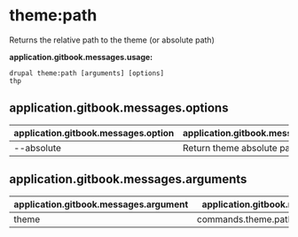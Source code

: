 # theme:path
Returns the relative path to the theme (or absolute path)

**application.gitbook.messages.usage:**
```
drupal theme:path [arguments] [options]
thp
```

## application.gitbook.messages.options
application.gitbook.messages.option | application.gitbook.messages.details
-------|-------------
--absolute | Return theme absolute path

## application.gitbook.messages.arguments
application.gitbook.messages.argument | application.gitbook.messages.details
---------|-------------
theme | commands.theme.path.arguments.theme
